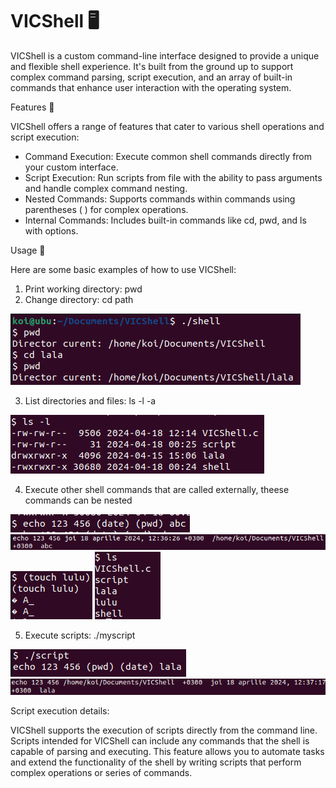 # VICShell 🖥️

VICShell is a custom command-line interface designed to provide a unique and flexible shell experience. It's built from the ground up to support complex command parsing, script execution, and an array of built-in commands that enhance user interaction with the operating system.

Features 🌟

VICShell offers a range of features that cater to various shell operations and script execution:

* Command Execution: Execute common shell commands directly from your custom interface.
* Script Execution: Run scripts from file with the ability to pass arguments and handle complex command nesting.
* Nested Commands: Supports commands within commands using parentheses ( ) for complex operations.
* Internal Commands: Includes built-in commands like cd, pwd, and ls with options.

Usage 📖

Here are some basic examples of how to use VICShell:
1. Print working directory: pwd
2. Change directory: cd path

![pwd](images/pwd-cd.png)

3. List directories and files: ls -l -a

![ls](images/ls.png)
   
4. Execute other shell commands that are called externally, theese commands can be nested

![shellcomm1](images/echo.png)
![shellcomm1](images/echo-out.png)
![shellcomm2](images/p1.png)
![shellcomm2](images/p1-out.png)

   
5. Execute scripts: ./myscript

![script](images/script.png)
![script](images/script-out.png)

Script execution details:

VICShell supports the execution of scripts directly from the command line. Scripts intended for VICShell can include any commands that the shell is capable of parsing and executing. This feature allows you to automate tasks and extend the functionality of the shell by writing scripts that perform complex operations or series of commands.
